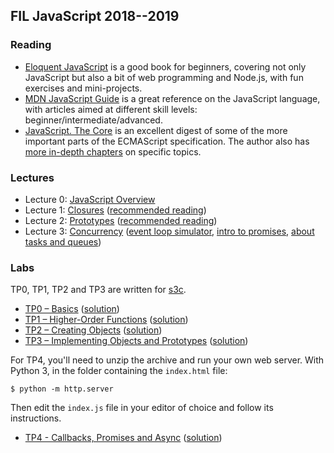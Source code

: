 ## FIL JavaScript 2018--2019

### Reading

- [Eloquent JavaScript](http://eloquentjavascript.net/) is a good book for
  beginners, covering not only JavaScript but also a bit of web programming and
  Node.js, with fun exercises and mini-projects.
- [MDN JavaScript
  Guide](https://developer.mozilla.org/en-US/docs/Web/JavaScript/Guide) is a
  great reference on the JavaScript language, with articles aimed at different
  skill levels: beginner/intermediate/advanced.
- [JavaScript. The
  Core](http://dmitrysoshnikov.com/ecmascript/javascript-the-core-2nd-edition/)
  is an excellent digest of some of the more important parts of the ECMAScript
  specification.  The author also has [more in-depth
  chapters](http://dmitrysoshnikov.com/) on specific topics.

### Lectures

- Lecture 0: [JavaScript Overview](slides/js-intro/)
- Lecture 1: [Closures](slides/closures/) ([recommended reading](http://dmitrysoshnikov.com/ecmascript/javascript-the-core-2nd-edition/#closure))
- Lecture 2: [Prototypes](slides/proto/) ([recommended reading](http://dmitrysoshnikov.com/ecmascript/javascript-the-core-2nd-edition/#prototype))
- Lecture 3: [Concurrency](slides/async/) ([event loop simulator](http://latentflip.com/loupe/),
  [intro to promises](https://developers.google.com/web/fundamentals/primers/promises),
  [about tasks and queues](https://jakearchibald.com/2015/tasks-microtasks-queues-and-schedules/))

### Labs
TP0, TP1, TP2 and TP3 are written for [s3c](/s3c).

- [TP0 – Basics](/tp/tp0.js) ([solution](tp/tp0.solution.js))
- [TP1 – Higher-Order Functions](../2017/tp1.js) ([solution](../2017/tp1.solution.js))
- [TP2 – Creating Objects](tp/tp2.js) ([solution](tp/tp2.solution.js))
- [TP3 – Implementing Objects and Prototypes](tp/tp3.js) ([solution](tp/tp3.solution.js))

For TP4, you'll need to unzip the archive and run your own web server.  With
Python 3, in the folder containing the `index.html` file:

```
$ python -m http.server
```

Then edit the `index.js` file in your editor of choice and follow its instructions.

- [TP4 - Callbacks, Promises and Async](tp/tp4.zip) ([solution](tp4/index.solution.js))
